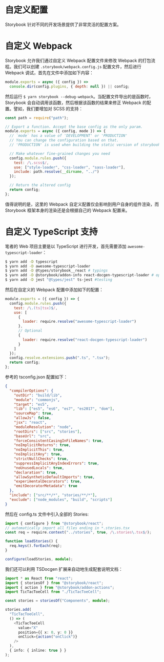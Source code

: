 # 自定义配置

Storybook 针对不同的开发场景提供了非常灵活的配置方案。

# 自定义 Webpack

Storybook 允许我们通过自定义 Webpack 配置文件来修改 Webpack 的打包流程。我们可以创建 `.storybook/webpack.config.js` 配置文件，然后进行 Webpack 调试，首先在文件中添加如下内容：

```js
module.exports = async ({ config }) =>
  console.dir(config.plugins, { depth: null }) || config;
```

然后运行 `$ yarn storybook --debug-webpack`。当配置文件导出的是函数时，Storybook 会自动调用该函数，然后根据该函数的结果来修正 Webpack 的配置。譬如，我们要增加对 SCSS 的支持：

```js
const path = require("path");

// Export a function. Accept the base config as the only param.
module.exports = async ({ config, mode }) => {
  // `mode` has a value of 'DEVELOPMENT' or 'PRODUCTION'
  // You can change the configuration based on that.
  // 'PRODUCTION' is used when building the static version of storybook.

  // Make whatever fine-grained changes you need
  config.module.rules.push({
    test: /\.scss$/,
    use: ["style-loader", "css-loader", "sass-loader"],
    include: path.resolve(__dirname, "../")
  });

  // Return the altered config
  return config;
};
```

值得说明的是，这里的 Webpack 自定义配置仅会影响到用户自身的组件渲染，而 Storybook 框架本身的渲染还是会根据自己的 Webpack 配置来。

# 自定义 TypeScript 支持

笔者的 Web 项目主要是以 TypeScript 进行开发，首先需要添加 `awesome-typescript-loader`：

```sh
$ yarn add -D typescript
$ yarn add -D awesome-typescript-loader
$ yarn add -D @types/storybook__react # typings
$ yarn add -D @storybook/addon-info react-docgen-typescript-loader # optional but recommended
$ yarn add -D jest "@types/jest" ts-jest #testing
```

然后在自定义的 Webpack 配置中添加如下的配置：

```js
module.exports = ({ config }) => {
  config.module.rules.push({
    test: /\.(ts|tsx)$/,
    use: [
      {
        loader: require.resolve("awesome-typescript-loader")
      },
      // Optional
      {
        loader: require.resolve("react-docgen-typescript-loader")
      }
    ]
  });
  config.resolve.extensions.push(".ts", ".tsx");
  return config;
};
```

参考的 tsconfig.json 配置如下：

```json
{
  "compilerOptions": {
    "outDir": "build/lib",
    "module": "commonjs",
    "target": "es5",
    "lib": ["es5", "es6", "es7", "es2017", "dom"],
    "sourceMap": true,
    "allowJs": false,
    "jsx": "react",
    "moduleResolution": "node",
    "rootDirs": ["src", "stories"],
    "baseUrl": "src",
    "forceConsistentCasingInFileNames": true,
    "noImplicitReturns": true,
    "noImplicitThis": true,
    "noImplicitAny": true,
    "strictNullChecks": true,
    "suppressImplicitAnyIndexErrors": true,
    "noUnusedLocals": true,
    "declaration": true,
    "allowSyntheticDefaultImports": true,
    "experimentalDecorators": true,
    "emitDecoratorMetadata": true
  },
  "include": ["src/**/*", "stories/**/*"],
  "exclude": ["node_modules", "build", "scripts"]
}
```

然后在 config.ts 文件中引入全部的 Stories:

```ts
import { configure } from "@storybook/react";
// automatically import all files ending in *.stories.tsx
const req = require.context("../stories", true, /\.stories\.tsx$/);

function loadStories() {
  req.keys().forEach(req);
}

configure(loadStories, module);
```

我们还可以利用 TSDocgen 扩展来自动地生成配套说明文档：

```ts
import * as React from "react";
import { storiesOf } from "@storybook/react";
import { action } from "@storybook/addon-actions";
import TicTacToeCell from "./TicTacToeCell";

const stories = storiesOf("Components", module);

stories.add(
  "TicTacToeCell",
  () => (
    <TicTacToeCell
      value="X"
      position={{ x: 0, y: 0 }}
      onClick={action("onClick")}
    />
  ),
  { info: { inline: true } }
);
```
